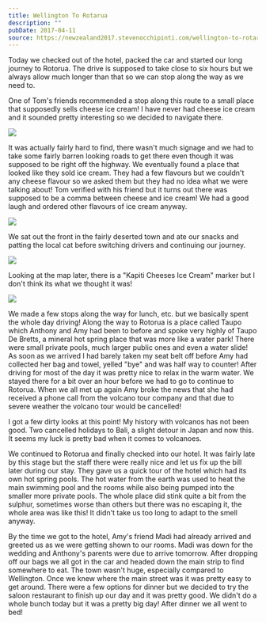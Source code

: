 ```yaml
---
title: Wellington To Rotarua
description: ""
pubDate: 2017-04-11
source: https://newzealand2017.stevenocchipinti.com/wellington-to-rotarua/
---
```


Today we checked out of the hotel, packed the car and started our long journey
to Rotorua. The drive is supposed to take close to six hours but we always allow
much longer than that so we can stop along the way as we need to.

One of Tom's friends recommended a stop along this route to a small place that
supposedly sells cheese ice cream! I have never had cheese ice cream and it
sounded pretty interesting so we decided to navigate there.

[![](https://lh3.googleusercontent.com/hzqHLjwiH4XvZGwFEtA6g66lz88l4s6ocfOGStusmYpmNLpwYHAOVQ7XTIBqyscj5X_XVI_-uW6QxTtzlA_cToWITVShCEOQ7Xm3HXDeIkwCGpBUZ0n0gR7CIugk7EoS8PpSmg)](https://photos.google.com/share/AF1QipNP2W_og9P0Txg_2Bq7QBsSBDQx0M2v1lt76erPsyhPN9Jyq6llWi4p1GPttB6FQA?key=WmRKRHNNcnZ4UUwxUEVERVplM21xZFprbi1tckh3&source=ctrlq.org)

It was actually fairly hard to find, there wasn't much signage and we had to
take some fairly barren looking roads to get there even though it was supposed to
be right off the highway. We eventually found a place that looked like they sold
ice cream. They had a few flavours but we couldn't any cheese flavour so we
asked them but they had no idea what we were talking about! Tom verified with
his friend but it turns out there was supposed to be a comma between cheese and
ice cream! We had a good laugh and ordered other flavours of ice cream anyway.

[![](https://lh3.googleusercontent.com/rdbFHBzh1Y8CXLDG9jfs5dYEl2rFV0lxb2v-0MtjBBHYeABxMWIDRDUTlENqVhuQp9EMoRyQrm7KfWejcW202ik3J0Z-W1no2rLQYP7T_ScWBzqL3VH-M29uJKiE8dstrO8sAw)](https://photos.google.com/share/AF1QipMpO42yNCsg1eR14yg_1mIkutfQNgmhE1MQxRX9w_8i4RrxG0dqiSG4Du7SSvPP7w?key=ZjI2aHF5RWdMZ3Q5ZlR0RWJKa0VybkxvYnBzWEpR&source=ctrlq.org)

We sat out the front in the fairly deserted town and ate our snacks and patting
the local cat before switching drivers and continuing our journey.

[![](https://lh3.googleusercontent.com/DU81Ootxr3MeSkag4tU4lFD-Ov-sFGVrTSP0X-sC2eSzRUYuNtXnNQjNTIZSiYS6jZJ-W_lMckCBjYRDbfC-AxUqVgpaxigyyNHneaONuufDotBG3Q8QrDqKsWM3hRmAPnWmbA)](https://photos.google.com/share/AF1QipNExzFlmdsOAKGJwsKOz8pQo_Z_pOzXU4hFc7mVn5Np4QCu_bQ-TsTTVQXPrqRQ3g?key=dnBuVkN3ZTFicW9ib05RWDFkNEhDWUhmc0Rma0Nn&source=ctrlq.org)

Looking at the map later, there is a "Kapiti Cheeses Ice Cream" marker but I
don't think its what we thought it was!

[![](https://lh3.googleusercontent.com/opviKtmeq41Qnx0kUxs-ubPg-W-qBVuCLW2YcWgxAvXyGFGSApcl0rhvCbk1Ecq2eGyHZbkmZbY-oLRDBFyBA-_sxdtXIn8BwjESNVqebJ9uTWKT94JlfKT3JlpQ00737eh8Jg)](https://photos.google.com/share/AF1QipO3uAc_vabu_Y54AFZG2DF-rYn7ENkuZmaQHSNaos_YL3S-lf23Ck2tOOeuNGaj6A?key=Njg3ZjVjcy1fbmNJQW9NQmtjWGs4Wl9CNE51MzB3&source=ctrlq.org)

We made a few stops along the way for lunch, etc. but we basically spent the
whole day driving! Along the way to Rotorua is a place called Taupo which
Anthony and Amy had been to before and spoke very highly of Taupo De Bretts, a
mineral hot spring place that was more like a water park! There were small
private pools, much larger public ones and even a water slide! As soon as we
arrived I had barely taken my seat belt off before Amy had collected her bag and
towel, yelled "bye" and was half way to counter! After driving for most of the
day it was pretty nice to relax in the warm water. We stayed there for a bit
over an hour before we had to go to continue to Rotorua. When we all met up
again Amy broke the news that she had received a phone call from the volcano
tour company and that due to severe weather the volcano tour would be cancelled!

I got a few dirty looks at this point! My history with volcanos has not been
good. Two cancelled holidays to Bali, a slight detour in Japan and now this. It
seems my luck is pretty bad when it comes to volcanoes.

We continued to Rotorua and finally checked into our hotel. It was fairly late
by this stage but the staff there were really nice and let us fix up the bill
later during our stay. They gave us a quick tour of the hotel which had its own
hot spring pools. The hot water from the earth was used to heat the main
swimming pool and the rooms while also being pumped into the smaller more
private pools. The whole place did stink quite a bit from the sulphur, sometimes
worse than others but there was no escaping it, the whole area was like this! It
didn't take us too long to adapt to the smell anyway.

By the time we got to the hotel, Amy's friend Madi had already arrived and
greeted us as we were getting shown to our rooms. Madi was down for the wedding
and Anthony's parents were due to arrive tomorrow. After dropping off our bags
we all got in the car and headed down the main strip to find somewhere to eat.
The town wasn't huge, especially compared to Wellington. Once we knew where the
main street was it was pretty easy to get around. There were a few options for
dinner but we decided to try the saloon restaurant to finish up our day and it
was pretty good. We didn't do a whole bunch today but it was a pretty big day!
After dinner we all went to bed!
